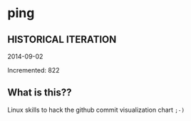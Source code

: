 # ping

## HISTORICAL ITERATION
2014-09-02

Incremented: 822

## What is this?? 
Linux skills to hack the github commit visualization chart `;-)`
